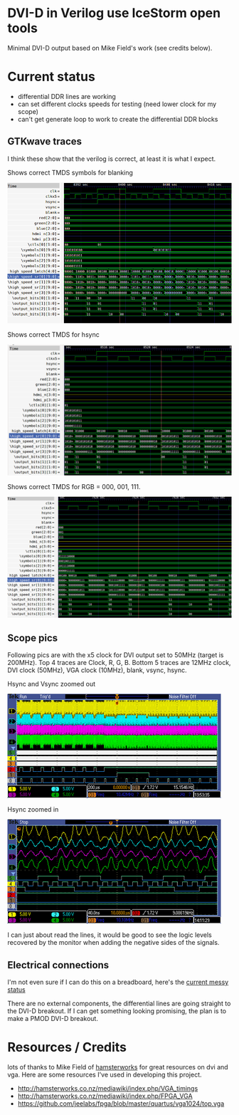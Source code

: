 # DVI-D in Verilog use IceStorm open tools

Minimal DVI-D output based on Mike Field's work (see credits below).

# Current status

* differential DDR lines are working
* can set different clocks speeds for testing (need lower clock for my scope)
* can't get generate loop to work to create the differential DDR blocks

## GTKwave traces

I think these show that the verilog is correct, at least it is what I expect.

Shows correct TMDS symbols for blanking

![blanking](docs/blank.png)

Shows correct TMDS for hsync

![hsync](docs/hsync.png)

Shows correct TMDS for RGB = 000, 001, 111.

![rgb](docs/rgb.png)

## Scope pics

Following pics are with the x5 clock for DVI output set to 50MHz (target is
200MHz). Top 4 traces are Clock, R, G, B. Bottom 5 traces are 12MHz clock, DVI
clock (50MHz), VGA clock (10MHz), blank, vsync, hsync.

Hsync and Vsync zoomed out

![hsync and vsync zoomed out](docs/TEK00001.PNG)

Hsync zoomed in

![hsync zoomed in](docs/TEK00002.PNG)

I can just about read the lines, it would be good to see the logic levels
recovered by the monitor when adding the negative sides of the signals.

## Electrical connections

I'm not even sure if I can do this on a breadboard, here's the [current messy
status](https://goo.gl/photos/bQrL8b5GGyBhnb3S8)

There are no external components, the differential lines are going straight to
the DVI-D breakout. If I can get something looking promising, the plan is to
make a PMOD DVI-D breakout.

# Resources / Credits

lots of thanks to Mike Field of [hamsterworks](http://hamsterworks.co.nz) for
great resources on dvi and vga. Here are some resources I've used in developing
this project.

* http://hamsterworks.co.nz/mediawiki/index.php/VGA_timings
* http://hamsterworks.co.nz/mediawiki/index.php/FPGA_VGA
* https://github.com/jeelabs/fpga/blob/master/quartus/vga1024/top.vga
